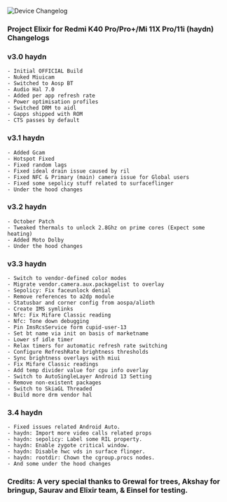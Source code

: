 ![Device Changelog](https://i.imgur.com/C0Wcdr5.png)

### Project Elixir for Redmi K40 Pro/Pro+/Mi 11X Pro/11i (haydn) Changelogs

### v3.0 haydn
```
- Initial OFFICIAL Build
- Nuked Miuicam
- Switched to Aosp BT
- Audio Hal 7.0
- Added per app refresh rate
- Power optimisation profiles
- Switched DRM to aidl
- Gapps shipped with ROM
- CTS passes by default
```

### v3.1 haydn
```
- Added Gcam
- Hotspot Fixed
- Fixed random lags
- Fixed ideal drain issue caused by ril
- Fixed NFC & Primary (main) camera issue for Global users
- Fixed some sepolicy stuff related to surfaceflinger
- Under the hood changes
```

### v3.2 haydn
```
- October Patch
- Tweaked thermals to unlock 2.8Ghz on prime cores (Expect some heating)
- Added Moto Dolby
- Under the hood changes
```

### v3.3 haydn
```
- Switch to vendor-defined color modes 
- Migrate vendor.camera.aux.packagelist to overlay 
- Sepolicy: Fix faceunlock denial
- Remove references to a2dp module 
- Statusbar and corner config from aospa/alioth 
- Create IMS symlinks
- Nfc: Fix Mifare Classic reading
- Nfc: Tone down debugging
- Pin ImsRcsService form cupid-user-13
- Set bt name via init on basis of marketname
- Lower sf idle timer 
- Relax timers for automatic refresh rate switching 
- Configure RefreshRate brightness thresholds
- Sync brightness overlays with miui
- Fix Mifare Classic readings
- Add temp divider value for cpu info overlay
- Switch to AutoSingleLayer Android 13 Setting 
- Remove non-existent packages
- Switch to SkiaGL Threaded
- Build more drm vendor hal
```

### 3.4 haydn
```
- Fixed issues related Android Auto.
- haydn: Import more video calls related props
- haydn: sepolicy: Label some RIL property. 
- haydn: Enable zygote critical window.
- haydn: Disable hwc vds in surface flinger. 
- haydn: rootdir: Chown the cgroup.procs nodes.
- And some under the hood changes
```

### Credits: A very special thanks to Grewal for trees, Akshay for bringup, Saurav and Elixir team, & Einsel for testing.  

